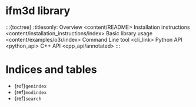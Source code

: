 # ifm3d library

:::{toctree}
:titlesonly:
Overview <content/README>
Installation instructions <content/installation_instructions/index>
Basic library usage <content/examples/o3r/index>
Command Line tool <cli_link>
Python API <python_api>
C++ API <cpp_api/annotated>
::: 


Indices and tables
==================

* {ref}`genindex`
* {ref}`modindex`
* {ref}`search`
